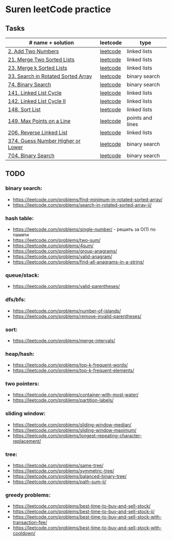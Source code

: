 # Suren leetCode practice

## Tasks

| # name + solution                                                                | leetcode                                                                  | type             |
|----------------------------------------------------------------------------------|---------------------------------------------------------------------------|------------------|
| [2. Add Two Numbers](problems/2-add-two-numbers)                                 | [leetcode](https://leetcode.com/problems/add-two-numbers/)                | linked lists     |
| [21. Merge Two Sorted Lists](problems/21-merge-two-sorted-lists)                 | [leetcode](https://leetcode.com/problems/merge-k-sorted-lists/)           | linked lists     |
| [23. Merge k Sorted Lists](problems/23-merge-k-sorted-lists)                     | [leetcode](https://leetcode.com/problems/merge-two-sorted-lists/)         | linked lists     |
| [33. Search in Rotated Sorted Array](problems/33-search-in-rotated-sorted-array) | [leetcode](https://leetcode.com/problems/search-in-rotated-sorted-array/) | binary search    |
| [74. Binary Search](problems/74-search-a-2d-matrix)                              | [leetcode](https://leetcode.com/problems/search-a-2d-matrix/)             | binary search    |
| [141. Linked List Cycle](problems/141-linked-list-cycle)                         | [leetcode](https://leetcode.com/problems/linked-list-cycle/)              | linked lists     |
| [142. Linked List Cycle II](problems/142-linked-list-cycle-ii)                   | [leetcode](https://leetcode.com/problems/linked-list-cycle-ii/)           | linked lists     |
| [148. Sort List](problems/148-sort-list)                                         | [leetcode](https://leetcode.com/problems/sort-list/)                      | linked lists     |
| [149. Max Points on a Line](problems/149-max-points-on-a-line)                   | [leetcode](https://leetcode.com/problems/max-points-on-a-line/)           | points and lines |
| [206. Reverse Linked List](problems/206-reverse-linked-list)                     | [leetcode](https://leetcode.com/problems/reverse-linked-list/)            | linked lists     |
| [374. Guess Number Higher or Lower](problems/374-guess-number-higher-or-lower)   | [leetcode](https://leetcode.com/problems/guess-number-higher-or-lower/)   | binary search    |
| [704. Binary Search](problems/704-binary-search)                                 | [leetcode](https://leetcode.com/problems/binary-search/)                  | binary search    |


## TODO
 
### binary search:
- https://leetcode.com/problems/find-minimum-in-rotated-sorted-array/
- https://leetcode.com/problems/search-in-rotated-sorted-array-ii/
 
### hash table:
- https://leetcode.com/problems/single-number/ - решить за O(1) по памяти
- https://leetcode.com/problems/two-sum/
- https://leetcode.com/problems/4sum/
- https://leetcode.com/problems/group-anagrams/
- https://leetcode.com/problems/valid-anagram/
- https://leetcode.com/problems/find-all-anagrams-in-a-string/

### queue/stack:
- https://leetcode.com/problems/valid-parentheses/

### dfs/bfs:
- https://leetcode.com/problems/number-of-islands/
- https://leetcode.com/problems/remove-invalid-parentheses/
 
### sort:
- https://leetcode.com/problems/merge-intervals/
 
### heap/hash:
- https://leetcode.com/problems/top-k-frequent-words/
- https://leetcode.com/problems/top-k-frequent-elements/
 
### two pointers:
- https://leetcode.com/problems/container-with-most-water/
- https://leetcode.com/problems/partition-labels/
 
### sliding window:
- https://leetcode.com/problems/sliding-window-median/
- https://leetcode.com/problems/sliding-window-maximum/
- https://leetcode.com/problems/longest-repeating-character-replacement/
 
### tree:
- https://leetcode.com/problems/same-tree/
- https://leetcode.com/problems/symmetric-tree/
- https://leetcode.com/problems/balanced-binary-tree/
- https://leetcode.com/problems/path-sum-ii/
 
### greedy problems:
- https://leetcode.com/problems/best-time-to-buy-and-sell-stock/
- https://leetcode.com/problems/best-time-to-buy-and-sell-stock-ii/
- https://leetcode.com/problems/best-time-to-buy-and-sell-stock-with-transaction-fee/
- https://leetcode.com/problems/best-time-to-buy-and-sell-stock-with-cooldown/
